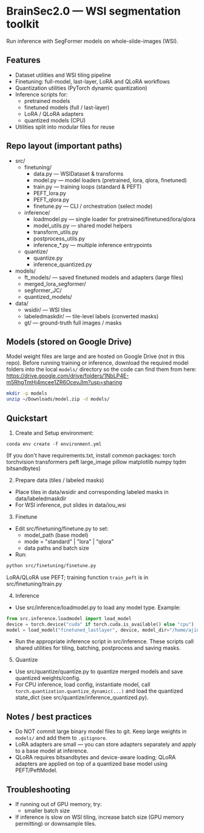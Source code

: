 # BrainSec2.0 — WSI segmentation toolkit

Run inference with SegFormer models on whole-slide-images (WSI).

## Features
- Dataset utilities and WSI tiling pipeline
- Finetuning: full-model, last-layer, LoRA and QLoRA workflows
- Quantization utilities (PyTorch dynamic quantization)
- Inference scripts for:
  - pretrained models
  - finetuned models (full / last-layer)
  - LoRA / QLoRA adapters
  - quantized models (CPU)
- Utilities split into modular files for reuse

## Repo layout (important paths)
- src/
  - finetuning/
    - data.py            — WSIDataset & transforms
    - model.py           — model loaders (pretrained, lora, qlora, finetuned)
    - train.py           — training loops (standard & PEFT)
    - PEFT_lora.py
    - PEFT_qlora.py
    - finetune.py        — CLI / orchestration (select mode)
  - inference/
    - loadmodel.py       — single loader for pretrained/finetuned/lora/qlora
    - model_utils.py     — shared model helpers
    - transform_utils.py
    - postprocess_utils.py
    - inference_*.py     — multiple inference entrypoints
  - quantize/
    - quantize.py
    - inference_quantized.py
- models/
  - ft_models/           — saved finetuned models and adapters (large files)
  - merged_lora_segformer/
  - segformer_JC/
  - quantized_models/
- data/
  - wsidir/              — WSI tiles
  - labeledmaskdir/      — tile-level labels (converted masks)
  - gt/                  — ground-truth full images / masks

## Models (stored on Google Drive)

Model weight files are large and are hosted on Google Drive (not in this repo). Before running training or inference, download the required model folders into the local `models/` directory so the code can find them from here: https://drive.google.com/drive/folders/1NbLP4E-m5RhgTmHj4mcee1ZR6OcevJIm?usp=sharing

```bash
mkdir -p models
unzip ~/Downloads/model.zip -d models/
```


## Quickstart

1. Create and Setup environment:
```
conda env create -f environment.yml
```
(If you don't have requirements.txt, install common packages: torch torchvision transformers peft large_image pillow matplotlib numpy tqdm bitsandbytes)

2. Prepare data (tiles / labeled masks)
- Place tiles in data/wsidir and corresponding labeled masks in data/labeledmaskdir
- For WSI inference, put slides in data/iou_wsi

3. Finetune
- Edit src/finetuning/finetune.py to set:
  - model_path (base model)
  - mode = "standard" | "lora" | "qlora"
  - data paths and batch size
- Run:
```bash
python src/finetuning/finetune.py
```
LoRA/QLoRA use PEFT; training function `train_peft` is in src/finetuning/train.py

4. Inference
- Use src/inference/loadmodel.py to load any model type. Example:
```python
from src.inference.loadmodel import load_model
device = torch.device("cuda" if torch.cuda.is_available() else "cpu")
model = load_model("finetuned_lastlayer", device, model_dir="/home/ajinkya/segmentation/BrainSec2.0/models/ft_models/finetuned_lastlayer", state_dict_path="<pth_path>")
```
- Run the appropriate inference script in src/inference. These scripts call shared utilities for tiling, batching, postprocess and saving masks.

5. Quantize
- Use src/quantize/quantize.py to quantize merged models and save quantized weights/config.
- For CPU inference, load config, instantiate model, call `torch.quantization.quantize_dynamic(...)` and load the quantized state_dict (see src/quantize/inference_quantized.py).

## Notes / best practices
- Do NOT commit large binary model files to git. Keep large weights in `models/` and add them to `.gitignore`.
- LoRA adapters are small — you can store adapters separately and apply to a base model at inference.
- QLoRA requires bitsandbytes and device-aware loading; QLoRA adapters are applied on top of a quantized base model using PEFT/PeftModel.


## Troubleshooting
- If running out of GPU memory, try:
  - smaller batch size
- If inference is slow on WSI tiling, increase batch size (GPU memory permitting) or downsample tiles.

